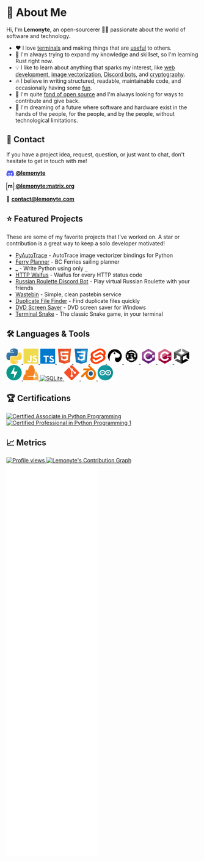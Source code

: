 # 👋 About Me

Hi, I'm **Lemonyte**, an open-sourcerer 🧙‍♂️ passionate about the world of software and technology.

- ❤️ I love [terminals](https://github.com/lemonyte/terminal-player) and making things that are [useful](https://github.com/lemonyte/ferry-planner) to others.
- 🧠 I'm always trying to expand my knowledge and skillset, so I'm learning Rust right now.
- 💡 I like to learn about anything that sparks my interest, like [web development](https://github.com/lemonyte/wastebin), [image vectorization](https://github.com/lemonyte/pyautotrace), [Discord bots](https://github.com/lemonyte/russian-roulette-bot), and [cryptography](https://github.com/lemonyte/stegosaurus).
- 🔥 I believe in writing structured, readable, maintainable code, and occasionally having some [fun](https://github.com/lemonyte/http-waifus).
- 🤝 I'm quite [fond of open source](https://liberamanifesto.com/) and I'm always looking for ways to contribute and give back.
- 💭 I'm dreaming of a future where software and hardware exist in the hands of the people, for the people, and by the people, without technological limitations.

## 📧 Contact

If you have a project idea, request, question, or just want to chat, don't hesitate to get in touch with me!

<p>
  <img align="center" src="assets/discord.svg" alt="Discord" height="20" width="20" />
  <b><a href="https://discord.com/users/710569497081151590" target="_blank">@lemonyte</a></b>
</p>
<p>
  <img align="center" src="assets/matrix.svg" alt="Matrix" height="20" width="20" />
  <b><a href="https://matrix.to/#/@lemonyte:matrix.org" target="_blank">@lemonyte:matrix.org</a></b>
</p>
📧 <b><a href="mailto:contact@lemonyte.com">contact@lemonyte.com</a></b>

## ⭐ Featured Projects

These are some of my favorite projects that I've worked on.
A star or contribution is a great way to keep a solo developer motivated!

- [PyAutoTrace](https://github.com/lemonyte/pyautotrace) - AutoTrace image vectorizer bindings for Python
- [Ferry Planner](https://github.com/lemonyte/ferry-planner) - BC Ferries sailing planner
- [_](https://github.com/lemonyte/_) - Write Python using only `_`
- [HTTP Waifus](https://github.com/lemonyte/http-waifus) - Waifus for every HTTP status code
- [Russian Roulette Discord Bot](https://github.com/lemonyte/russian-roulette-bot) - Play virtual Russian Roulette with your friends
- [Wastebin](https://github.com/lemonyte/wastebin) - Simple, clean pastebin service
- [Duplicate File Finder](https://github.com/lemonyte/dff) - Find duplicate files quickly
- [DVD Screen Saver](https://github.com/lemonyte/dvd-screensaver) - DVD screen saver for Windows
- [Terminal Snake](https://github.com/lemonyte/terminal-snake) - The classic Snake game, in your terminal

## 🛠️ Languages & Tools

<p>
  <a href="https://www.python.org" target="_blank">
    <img src="assets/python.svg" alt="Python" width="40" height="40" />
  </a>
  <a href="https://developer.mozilla.org/en-US/docs/Web/JavaScript" target="_blank">
    <img src="assets/javascript.svg" alt="JavaScript" width="40" height="40" />
  </a>
  </a>
  <a href="https://www.typescriptlang.org" target="_blank">
    <img src="assets/typescript.svg" alt="TypeScript" width="40" height="40" />
  </a>
  <a href="https://developer.mozilla.org/en-US/docs/Web/HTML" target="_blank">
    <img src="assets/html.svg" alt="HTML" width="40" height="40" />
  </a>
  <a href="https://developer.mozilla.org/en-US/docs/Web/CSS" target="_blank">
    <img src="assets/css.svg" alt="CSS" width="40" height="40" />
  </a>
  <a href="https://svelte.dev" target="_blank">
    <img src="assets/svelte.svg" alt="Svelte" width="40" height="40" />
  </a>
  <a href="https://deno.land" target="_blank">
    <img src="assets/deno.svg" alt="Deno" width="40" height="40" />
  </a>
  <a href="https://www.rust-lang.org" target="_blank">
    <img src="assets/rust.svg" alt="Rust" width="40" height="40" />
  </a>
  <a href="https://dotnet.microsoft.com/en-us/languages/csharp" target="_blank">
    <img src="assets/csharp.svg" alt="C#" width="40" height="40" />
  </a>
  <a href="https://www.w3schools.com/cpp/" target="_blank">
    <img src="assets/cplusplus.svg" alt="C++" width="40" height="40" />
  </a>
  <a href="https://unity.com" target="_blank">
    <img src="assets/unity.svg" alt="Unity" width="40" height="40" />
  </a>
  <a href="https://fastapi.tiangolo.com/" target="_blank">
    <img src="assets/fastapi.svg" alt="FastAPI" width="40" height="40" />
  </a>
  <a href="https://www.cloudflare.com/" target="_blank">
    <img src="assets/cloudflare.svg" alt="Cloudflare" width="40" height="40" />
  </a>
  <a href="https://www.sqlite.org/index.html" target="_blank">
    <img src="assets/sqlite.svg" alt="SQLite" width="40" height="40" />
  </a>
  <a href="https://git-scm.com" target="_blank">
    <img src="assets/git.svg" alt="Git" width="40" height="40" />
  </a>
  <a href="https://www.blender.org/" target="_blank">
    <img src="assets/blender.svg" alt="Blender" width="40" height="40" />
  </a>
  <a href="https://www.arduino.cc/" target="_blank">
    <img src="assets/arduino.svg" alt="Arduino" width="40" height="40" />
  </a>
</p>

## 🏆 Certifications

<a href="https://www.credly.com/badges/6de5e9e5-9d1c-4a7b-b3cd-82e1c0c46567/public_url">
  <img src="https://images.credly.com/size/680x680/images/4e248e82-9e87-4a63-9263-250fafe5fb1f/image.png" alt="Certified Associate in Python Programming" width="128" height="128" />
</a>
<a href="https://www.credly.com/badges/5ee72a83-1872-4348-8e50-0736b1628c7c/public_url">
  <img src="https://images.credly.com/size/680x680/images/37e26478-d80c-43e8-80eb-ec492f3a26c1/image.png" alt="Certified Professional in Python Programming 1" width="128" height="128" />
</a>

## 📈 Metrics

<a href="https://github.com/lemonyte">
  <img src="https://komarev.com/ghpvc/?username=lemonyte" alt="Profile views" />
</a>
<a href="https://github.com/lemonyte/lemonyte">
  <img src="https://github-readme-activity-graph.vercel.app/graph?username=lemonyte&color=c2d0d8&bg_color=0d1117&line=58a5fe&point=1f6fea" alt="Lemonyte's Contribution Graph" />
</a>
<a href="https://github.com/lemonyte/lemonyte">
  <img src="assets/metrics/github-metrics.svg" alt="Metrics" />
</a>
